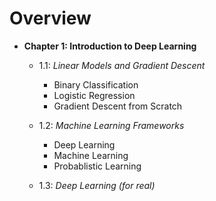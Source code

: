 
# Overview

- **Chapter 1: Introduction to Deep Learning**
  - 1.1: *Linear Models and Gradient Descent*
    - Binary Classification
    - Logistic Regression
    - Gradient Descent from Scratch
    
  - 1.2: *Machine Learning Frameworks*
    - Deep Learning
    - Machine Learning
    - Probablistic Learning
    
  - 1.3: *Deep Learning (for real)*
